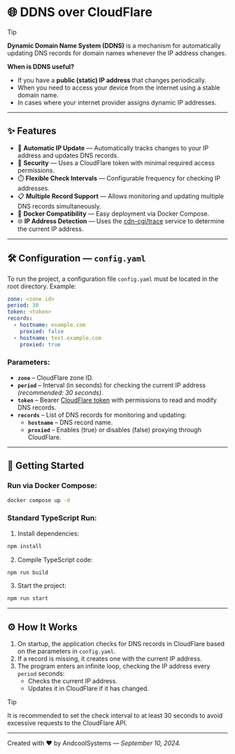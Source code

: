# 🌐 DDNS over CloudFlare

> [!TIP]
> **Dynamic Domain Name System (DDNS)** is a mechanism for automatically updating DNS records for domain names whenever the IP address changes.

**When is DDNS useful?**

- If you have a **public (static) IP address** that changes periodically.
- When you need to access your device from the internet using a stable domain name.
- In cases where your internet provider assigns dynamic IP addresses.

---

## ✨ Features

- 📡 **Automatic IP Update** — Automatically tracks changes to your IP address and updates DNS records.
- 🔐 **Security** — Uses a CloudFlare token with minimal required access permissions.
- ⏱️ **Flexible Check Intervals** — Configurable frequency for checking IP addresses.
- 📋 **Multiple Record Support** — Allows monitoring and updating multiple DNS records simultaneously.
- 🐳 **Docker Compatibility** — Easy deployment via Docker Compose.
- 🌐 **IP Address Detection** — Uses the [cdn-cgi/trace](https://www.cloudflare.com/cdn-cgi/trace) service to determine the current IP address.

---

## 🛠️ Configuration — `config.yaml`

To run the project, a configuration file `config.yaml` must be located in the root directory. Example:

```yaml
zone: <zone id>
period: 30
token: <token>
records:
  - hostname: example.com
    proxied: false
  - hostname: test.example.com
    proxied: true
```

### Parameters:

- **`zone`** – CloudFlare zone ID.
- **`period`** – Interval (in seconds) for checking the current IP address *(recommended: 30 seconds)*.
- **`token`** – Bearer [CloudFlare token](https://dash.cloudflare.com/profile/api-tokens) with permissions to read and modify DNS records.
- **`records`** – List of DNS records for monitoring and updating:
  - **`hostname`** – DNS record name.
  - **`proxied`** – Enables (true) or disables (false) proxying through CloudFlare.

---

## 🚀 Getting Started

### Run via Docker Compose:

```bash
docker compose up -d
```

### Standard TypeScript Run:

1. Install dependencies:

```bash
npm install
```

2. Compile TypeScript code:

```bash
npm run build
```

3. Start the project:

```bash
npm run start
```

---

## ⚙️ How It Works

1. On startup, the application checks for DNS records in CloudFlare based on the parameters in `config.yaml`.
2. If a record is missing, it creates one with the current IP address.
3. The program enters an infinite loop, checking the IP address every `period` seconds:
   - Checks the current IP address.
   - Updates it in CloudFlare if it has changed.

> [!TIP]
> It is recommended to set the check interval to at least 30 seconds to avoid excessive requests to the CloudFlare API.

---

Created with ❤ by AndcoolSystems — *September 10, 2024.*


